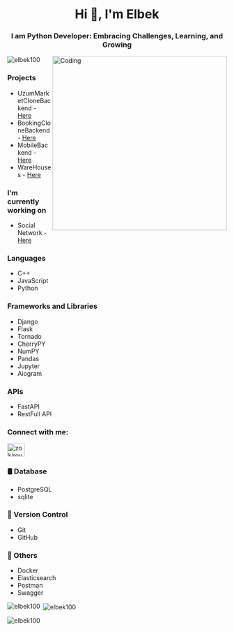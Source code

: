 <div style="background-image: url('https://media.giphy.com/media/3oEjI6SIIHBdRxXI40/giphy.gif'); background-size: cover;">
  <h1 align="center">Hi 👋, I'm Elbek</h1>
  <h3 align="center">I am Python Developer: Embracing Challenges, Learning, and Growing</h3>
  <img align="right" alt="Coding" width="400" src="https://media.giphy.com/media/ZVik7pBtu9dNS/giphy.gif">

  <p align="left"> <img src="https://komarev.com/ghpvc/?username=elbek100&label=Profile%20views&color=0e75b6&style=flat" alt="elbek100" /> </p>

  <h3 align="left">Projects</h3>
  <ul>
    <li>UzumMarketCloneBackend - <a href="https://github.com/elbek100/UzumMarketCloneBackend">Here</a></li>
    <li>BookingCloneBackend - <a href="https://github.com/elbek100/BookingCloneBackend">Here</a></li>
    <li>MobileBackend - <a href="https://github.com/elbek100/MobileBackend">Here</a></li>
    <li>WareHouses - <a href="https://github.com/elbek100/WareHouses">Here</a></li>
  </ul>

  <h3 align="left">I’m currently working on</h3>
  <ul>
    <li>Social Network - <a href="https://github.com/elbek100/SocialNetwork/tree/master">Here</a></li>
  </ul>

  <h3 align="left">Languages</h3>
  <ul>
    <li>C++</li>
    <li>JavaScript</li>
    <li>Python</li>
  </ul>

  <h3 align="left">Frameworks and Libraries</h3>
  <ul>
    <li>Django</li>
    <li>Flask</li>
    <li>Tornado</li>
    <li>CherryPY</li>
    <li>NumPY</li>
    <li>Pandas</li>
    <li>Jupyter</li>
    <li>Aiogram</li>
  </ul>

  <h3 align="left">APIs</h3>
  <ul>
    <li>FastAPI</li>
    <li>RestFull API</li>
  </ul>

  <h3 align="left">Connect with me:</h3>
  <p align="left">
    <a href="https://www.leetcode.com/zokirovelbek782" target="blank"><img align="center" src="https://raw.githubusercontent.com/rahuldkjain/github-profile-readme-generator/master/src/images/icons/Social/leet-code.svg" alt="zokirovelbek782" height="30" width="40" /></a>
  </p>

  <h3 align="left">🛢️ Database</h3>
  <ul>
    <li>PostgreSQL</li>
    <li>sqlite</li>
  </ul>

  <h3 align="left">🔗 Version Control</h3>
  <ul>
    <li>Git</li>
    <li>GitHub</li>
  </ul>

  <h3 align="left">💼 Others</h3>
  <ul>
    <li>Docker</li>
    <li>Elasticsearch</li>
    <li>Postman</li>
    <li>Swagger</li>
  </ul>

  <p><img align="left" src="https://github-readme-stats.vercel.app/api/top-langs?username=elbek100&show_icons=true&locale=en&layout=compact" alt="elbek100" /></p>

  <p>&nbsp;<img align="center" src="https://github-readme-stats.vercel.app/api?username=elbek100&show_icons=true&locale=en" alt="elbek100" /></p>

  <p><img align="center" src="https://github-readme-streak-stats.herokuapp.com/?user=elbek100&" alt="elbek100" /></p>
</div>
